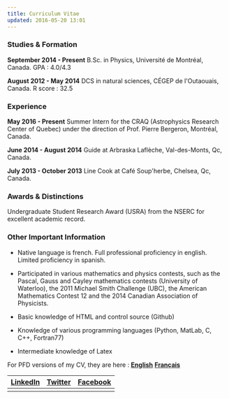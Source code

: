 ```yaml
---
title: Curriculum Vitae
updated: 2016-05-20 13:01
---
```


### Studies & Formation

**September 2014 - Present** B.Sc. in Physics, Université de Montréal, Canada. GPA : 4.0/4.3

**August 2012 - May 2014** DCS in natural sciences, CÉGEP de l'Outaouais, Canada. R score : 32.5

<div class="divider"></div>

### Experience

**May 2016 - Present** Summer Intern for the CRAQ (Astrophysics Research Center of Quebec) under the direction of Prof. Pierre Bergeron, Montréal, Canada.

**June 2014 - August 2014** Guide at Arbraska Laflèche, Val-des-Monts, Qc, Canada.

**July 2013 - October 2013** Line Cook at Café Soup'herbe, Chelsea, Qc, Canada.

<div class="divider"></div>

### Awards & Distinctions

Undergraduate Student Research Award (USRA) from the NSERC for excellent academic record.

<div class="divider"></div>

### Other Important Information

+ Native language is french. Full professional proficiency in english. Limited proficiency in spanish.

+ Participated in various mathematics and physics contests, such as the Pascal, Gauss and Cayley mathematics contests (University of Waterloo), the 2011 Michael Smith Challenge (UBC), the American Mathematics Contest 12 and the 2014 Canadian Association of Physicists.

+ Basic knowledge of HTML and control source (Github)

+ Knowledge of various programming languages (Python, MatLab, C, C++, Fortran77)

+ Intermediate knowledge of Latex

<div class="divider"></div>

For PFD versions of my CV, they are here : [**English**](https://drive.google.com/open?id=0B7Md2kcQrZT7X0RRcjN5ZDY3cWc)   [**Français**](https://drive.google.com/open?id=0B7Md2kcQrZT7dkFQdkJDUU9Cc1E)


|[LinkedIn](https://www.linkedin.com/in/patrice-b%C3%A9chard-9a7b76a3?trk=nav_responsive_tab_profile_pic)|[Twitter](https://twitter.com/patricebechard)|[Facebook](https://www.facebook.com/patrice.bechard)|
|:------------------------------------------------------------------------------------------------------:|:-------------------------------------------:|:--------------------------------------------------:|
|                                                                                                        |                                             |                                                    |